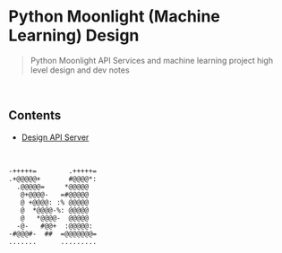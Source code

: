 # Python Moonlight (Machine Learning) Design

> Python Moonlight API Services and machine learning project high level design and dev notes

<br/><a name="contents"></a>
## Contents

* [Design API Server](./api/README.md)



<br/>

```
-+++++=        .+++++=
.+@@@@@+       #@@@@*:
  .@@@@@=     *@@@@@  
   @+@@@@-   =#@@@@@  
   @ +@@@@: :% @@@@@  
   @  *@@@@-%: @@@@@  
   @   *@@@@-  @@@@@  
  -@-   #@@+  :@@@@@:
-#@@@#-  ##  =@@@@@@@=
.......      .........
```
